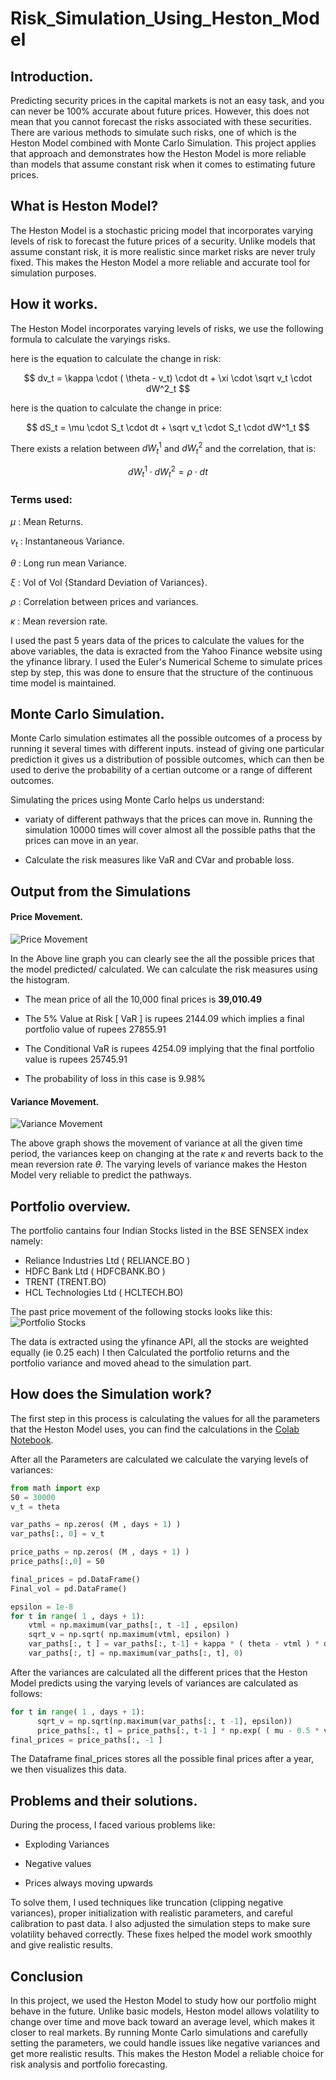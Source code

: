 # Risk_Simulation_Using_Heston_Model

## Introduction.

Predicting security prices in the capital markets is not an easy task, and you can never be 100% accurate about future prices. However, this does not mean that you cannot forecast the risks associated with these securities. There are various methods to simulate such risks, one of which is the Heston Model combined with Monte Carlo Simulation. This project applies that approach and demonstrates how the Heston Model is more reliable than models that assume constant risk when it comes to estimating future prices.

## What is Heston Model?

The Heston Model is a stochastic pricing model that incorporates varying levels of risk to forecast the future prices of a security. Unlike models that assume constant risk, it is more realistic since market risks are never truly fixed. This makes the Heston Model a more reliable and accurate tool for simulation purposes.

## How it works.

The Heston Model incorporates varying levels of risks, we use the following formula to calculate the varyings risks.

here is the equation to calculate the change in risk:

$$
dv_t = \kappa \cdot ( \theta - v_t) \cdot dt + \xi \cdot \sqrt v_t \cdot dW^2_t
$$

here is the quation to calculate the change in price:

$$
dS_t = \mu \cdot S_t \cdot dt + \sqrt v_t \cdot S_t \cdot dW^1_t
$$

There exists a relation between $dW^1_t$ and $dW^2_t$ and the correlation, that is:

$$
dW^1_t \cdot dW^2_t = \rho \cdot dt
$$

### Terms used:

$\mu$ : Mean Returns.

$v_t$ : Instantaneous Variance.

$\theta$ : Long run mean Variance.

$\xi$ : Vol of Vol {Standard Deviation of Variances}.

$\rho$ : Correlation between prices and variances.

$\kappa$ : Mean reversion rate.

I used the past 5 years data of the prices to calculate the values for the above variables, the data is exracted from the Yahoo Finance website using the yfinance library.
I used the Euler's Numerical Scheme to simulate prices step by step, this was done to ensure that the structure of the continuous time model is maintained.

## Monte Carlo Simulation.

Monte Carlo simulation estimates all the possible outcomes of a process by running it several times with different inputs. instead of giving one particular prediction it gives us a distribution of possible outcomes, which can then be used to derive the probability of a certian outcome or a range of different outcomes.

Simulating the prices using Monte Carlo helps us understand:

- variaty of different pathways that the prices can move in. Running the simulation 10000 times will cover almost all the possible paths that the prices can move in an year.

- Calculate the risk measures like VaR and CVar and probable loss.

## Output from the Simulations

#### Price Movement.

![Price Movement](/Graphs/Price%20Movement.png)

In the Above line graph you can clearly see the all the possible prices that the model predicted/ calculated. We can calculate the risk measures using the histogram.

- The mean price of all the 10,000 final prices is **39,010.49**

- The 5% Value at Risk [ VaR ] is rupees 2144.09 which implies a final portfolio value of rupees 27855.91

- The Conditional VaR is rupees 4254.09 implying that the final portfolio value is rupees 25745.91

- The probability of loss in this case is 9.98%

#### Variance Movement.

![Variance Movement](/Graphs/Variance%20Movement.png)

The above graph shows the movement of variance at all the given time period, the variances keep on changing at the rate $\kappa$ and reverts back to the mean reversion rate $\theta$.
The varying levels of variance makes the Heston Model very reliable to predict the pathways.

## Portfolio overview.
The portfolio cantains four Indian Stocks listed in the BSE SENSEX index namely:
- Reliance Industries Ltd ( RELIANCE.BO )
- HDFC Bank Ltd ( HDFCBANK.BO )
- TRENT (TRENT.BO)
- HCL Technologies Ltd ( HCLTECH.BO)

The past price movement of the following stocks looks like this:
![Portfolio Stocks](/Graphs/Stocks.png)

The data is extracted using the yfinance API, all the stocks are weighted equally (ie 0.25 each)
I then Calculated the portfolio returns and the portfolio variance and moved ahead to the simulation part.

## How does the Simulation work?

The first step in this process is calculating the values for all the parameters that the Heston Model uses, you can find the calculations in the [Colab Notebook](/Portfolio_Heston_Model.ipynb).

After all the Parameters are calculated we calculate the varying levels of variances:

```py
from math import exp
S0 = 30000
v_t = theta

var_paths = np.zeros( (M , days + 1) )
var_paths[:, 0] = v_t

price_paths = np.zeros( (M , days + 1) )
price_paths[:,0] = S0

final_prices = pd.DataFrame()
Final_vol = pd.DataFrame()

epsilon = 1e-8
for t in range( 1 , days + 1):
    vtml = np.maximum(var_paths[:, t -1] , epsilon)
    sqrt_v = np.sqrt( np.maximum(vtml, epsilon) )
    var_paths[:, t ] = var_paths[:, t-1] + kappa * ( theta - vtml ) * dt + Xi * sqrt_v * Z2[:, t-1] * np.sqrt(dt)
    var_paths[:, t] = np.maximum(var_paths[:, t], 0)
```

After the variances are calculated all the different prices that the Heston Model predicts using the varying levels of variances are calculated as follows:

```py
for t in range( 1 , days + 1):
      sqrt_v = np.sqrt(np.maximum(var_paths[:, t -1], epsilon))
      price_paths[:, t] = price_paths[:, t-1 ] * np.exp( ( mu - 0.5 * var_paths[:, t-1 ]) * dt + Z1[:, t-1] * sqrt_v * np.sqrt(dt) )
final_prices = price_paths[:, -1 ]
```

The Dataframe final_prices stores all the possible final prices after a year, we then visualizes this data.

## Problems and their solutions.

During the process, I faced various problems like:

- Exploding Variances

- Negative values

- Prices always moving upwards

To solve them, I used techniques like truncation (clipping negative variances), proper initialization with realistic parameters, and careful calibration to past data. I also adjusted the simulation steps to make sure volatility behaved correctly. These fixes helped the model work smoothly and give realistic results.

## Conclusion

In this project, we used the Heston Model to study how our portfolio might behave in the future. Unlike basic models, Heston model allows volatility to change over time and move back toward an average level, which makes it closer to real markets. By running Monte Carlo simulations and carefully setting the parameters, we could handle issues like negative variances and get more realistic results. This makes the Heston Model a reliable choice for risk analysis and portfolio forecasting.
